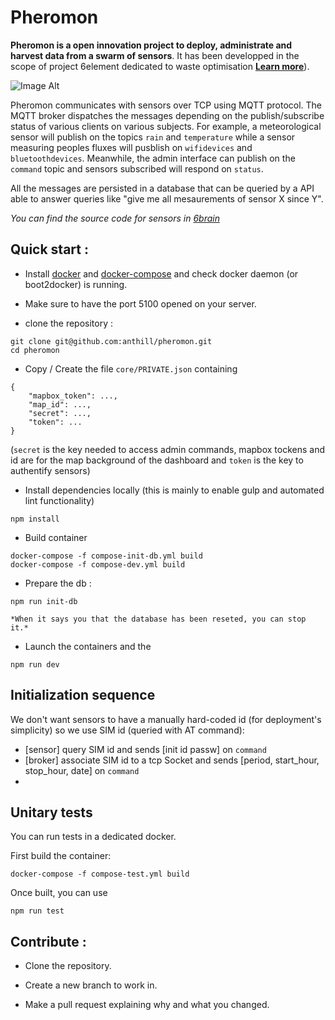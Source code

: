 # Pheromon

**Pheromon is a open innovation project to deploy, administrate and harvest data from a swarm of sensors**. It has been developped in the scope of project 6element dedicated to waste optimisation **[Learn more](http://ants.builders/pages/6element.html)**).

![Image Alt](https://docs.google.com/drawings/d/1a-9oJr7eGid59iTj12dici8-Qb83j9Y7QbTz34jCo_M/pub?w=960&h=720)

Pheromon communicates with sensors over TCP using MQTT protocol. The MQTT broker dispatches the messages depending on the publish/subscribe status of various clients on various subjects. For example, a meteorological sensor will publish on the topics `rain` and `temperature` while a sensor measuring peoples fluxes will pusblish on `wifidevices` and `bluetoothdevices`. Meanwhile, the admin interface can publish on the `command` topic and sensors subscribed will respond on `status`.

All the messages are persisted in a database that can be queried by a API able to answer queries like "give me all mesaurements of sensor X since Y".

*You can find the source code for sensors in [6brain](https://github.com/anthill/6brain)*


## Quick start :

* Install [docker](https://docs.docker.com/) and [docker-compose](http://docs.docker.com/compose/install/) and check docker daemon (or boot2docker) is running.

* Make sure to have the port 5100 opened on your server.

* clone the repository :

```
git clone git@github.com:anthill/pheromon.git
cd pheromon
```

* Copy / Create the file `core/PRIVATE.json` containing

```
{
    "mapbox_token": ...,
    "map_id": ...,
    "secret": ...,
    "token": ...
}
```
(`secret` is the key needed to access admin commands, mapbox tockens and id are for the map background of the dashboard and `token` is the key to authentify sensors)

* Install dependencies locally (this is mainly to enable gulp and automated lint functionality)

````
npm install
````

* Build container

```
docker-compose -f compose-init-db.yml build
docker-compose -f compose-dev.yml build
```

* Prepare the db : 

```
npm run init-db
```
    *When it says you that the database has been reseted, you can stop it.*


* Launch the containers and the 

```
npm run dev
```

## Initialization sequence 

We don't want sensors to have a manually hard-coded id (for deployment's simplicity) so we use SIM id (queried with AT command):

- [sensor] query SIM id and sends [init id passw] on `command`
- [broker] associate SIM id to a tcp Socket and sends [period, start_hour, stop_hour, date] on `command`
- 

## Unitary tests

You can run tests in a dedicated docker.

First build the container:
````
docker-compose -f compose-test.yml build
````

Once built, you can use
```
npm run test
````

## Contribute :

* Clone the repository.

* Create a new branch to work in.

* Make a pull request explaining why and what you changed.
